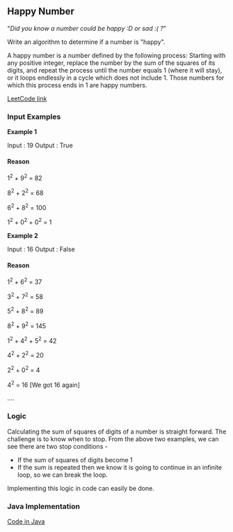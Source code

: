 ## Happy Number

"_Did you know a number could be happy :D or sad :( ?_"

Write an algorithm to determine if a number is "happy".

A happy number is a number defined by the following process: Starting with any positive integer, replace the number by the sum of the squares of its digits, and repeat the process until the number equals 1 (where it will stay), or it loops endlessly in a cycle which does not include 1. Those numbers for which this process ends in 1 are happy numbers.

[LeetCode link](https://leetcode.com/problems/happy-number/#/description)

### Input Examples

__Example 1__

Input : 19
Output : True

#### Reason

  1<sup>2</sup> + 9<sup>2</sup> = 82
  
  8<sup>2</sup> + 2<sup>2</sup> = 68
  
  6<sup>2</sup> + 8<sup>2</sup> = 100
  
  1<sup>2</sup> + 0<sup>2</sup> + 0<sup>2</sup> = 1
  

__Example 2__

Input : 16
Output : False

#### Reason

  1<sup>2</sup> + 6<sup>2</sup> = 37
  
  3<sup>2</sup> + 7<sup>2</sup> = 58
  
  5<sup>2</sup> + 8<sup>2</sup> = 89
  
  8<sup>2</sup> + 9<sup>2</sup> = 145
  
  1<sup>2</sup> + 4<sup>2</sup> + 5<sup>2</sup> = 42
  
  4<sup>2</sup> + 2<sup>2</sup> = 20
  
  2<sup>2</sup> + 0<sup>2</sup> = 4
  
  4<sup>2</sup> = 16 [We got 16 again]
  
  ....
  

### Logic

Calculating the sum of squares of digits of a number is straight forward. The challenge is to know when to stop. From the above two examples, we can see there are two stop conditions -
- If the sum of squares of digits become 1
- If the sum is repeated then we know it is going to continue in an infinite loop, so we can break the loop.

Implementing this logic in code can easily be done.


### Java Implementation

[Code in Java](./code/HappyNumber.java)
